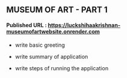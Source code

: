 ## MUSEUM OF ART - PART 1

#### Published URL : https://luckshihaakrishnan-museumofartwebsite.onrender.com




- write basic greeting

- write summary of application

- write steps of running the application

